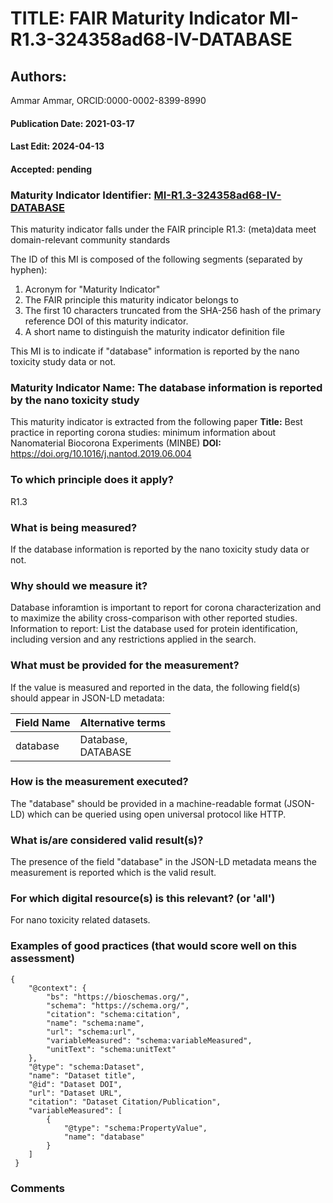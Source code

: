 # TITLE: FAIR Maturity Indicator MI-R1.3-324358ad68-IV-DATABASE

## Authors: 
Ammar Ammar, ORCID:0000-0002-8399-8990

#### Publication Date: 2021-03-17
#### Last Edit: 2024-04-13
#### Accepted: pending

### Maturity Indicator Identifier: [MI-R1.3-324358ad68-IV-DATABASE](https://w3id.org/nsdra/maturity-indicator/readme/MI-R1.3-324358ad68-IV-DATABASE)

This maturity indicator falls under the FAIR principle R1.3:
(meta)data meet domain-relevant community standards

The ID of this MI is composed of the following segments (separated by hyphen):
1. Acronym for "Maturity Indicator"
1. The FAIR principle this maturity indicator belongs to
1. The first 10 characters truncated from the SHA-256 hash of the primary reference DOI of this maturity indicator.
1. A short name to distinguish the maturity indicator definition file

This MI is to indicate if "database" information is reported by the nano toxicity study data or not.

### Maturity Indicator Name:  The database information is reported by the nano toxicity study

This maturity indicator is extracted from the following paper 
**Title:** Best practice in reporting corona studies: minimum information about Nanomaterial Biocorona Experiments (MINBE)
**DOI:** https://doi.org/10.1016/j.nantod.2019.06.004

### To which principle does it apply?  
R1.3

### What is being measured?
If the database information is reported by the nano toxicity study data or not.

### Why should we measure it?
Database inforamtion is important to report for corona characterization and
to maximize the ability cross-comparison with other reported studies. Information to report:
List the database used for protein identification, including version and any restrictions applied in the search.

### What must be provided for the measurement?
If the value is measured and reported in the data, the following field(s) should appear in JSON-LD metadata: 

| Field Name      | Alternative terms      |
| --------------- | ---------------------- |
| database        | Database,<br>DATABASE  |

### How is the measurement executed?
The "database" should be provided in a machine-readable format (JSON-LD) which can be queried using open universal protocol like HTTP.

### What is/are considered valid result(s)?
The presence of the field "database" in the JSON-LD metadata means the measurement is reported which is the valid result.

### For which digital resource(s) is this relevant? (or 'all')
For nano toxicity related datasets.  

### Examples of good practices (that would score well on this assessment)
```{json}
{
 	"@context": {
 		"bs": "https://bioschemas.org/",
 		"schema": "https://schema.org/",
 		"citation": "schema:citation",
 		"name": "schema:name",
 		"url": "schema:url",
 		"variableMeasured": "schema:variableMeasured",
 		"unitText": "schema:unitText"
 	},
 	"@type": "schema:Dataset",
 	"name": "Dataset title",
 	"@id": "Dataset DOI",
 	"url": "Dataset URL",
 	"citation": "Dataset Citation/Publication",
 	"variableMeasured": [
 		{
 			"@type": "schema:PropertyValue",
 			"name": "database"
 		}
 	]
 }
```

### Comments

